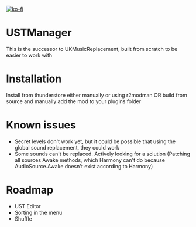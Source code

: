 [![ko-fi](https://ko-fi.com/img/githubbutton_sm.svg)](https://ko-fi.com/V7V3JCAG2)

# USTManager

This is the successor to UKMusicReplacement, built from scratch to be easier to work with

# Installation

Install from thunderstore either manually or using r2modman OR build from source and manually add the mod to your plugins folder

# Known issues

- Secret levels don't work yet, but it could be possible that using the global sound replacement, they could work
- Some sounds can't be replaced. Actively looking for a solution (Patching all sources Awake methods, which Harmony can't do because AudioSource.Awake doesn't exist according to Harmony)

# Roadmap

- UST Editor
- Sorting in the menu
- Shuffle
